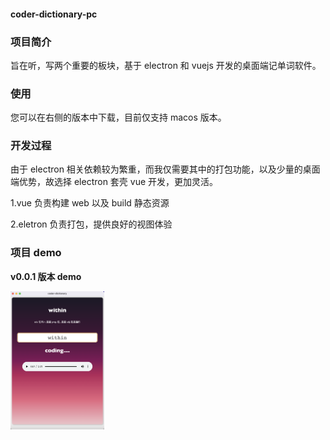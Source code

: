#### coder-dictionary-pc

### 项目简介

旨在听，写两个重要的板块，基于 electron 和 vuejs 开发的桌面端记单词软件。

### 使用

您可以在右侧的版本中下载，目前仅支持 macos 版本。

### 开发过程

由于 electron 相关依赖较为繁重，而我仅需要其中的打包功能，以及少量的桌面端优势，故选择 electron 套壳 vue 开发，更加灵活。

1.vue 负责构建 web 以及 build 静态资源

2.eletron 负责打包，提供良好的视图体验

### 项目 demo

**v0.0.1 版本 demo**

<img src="./public/readme/demo.png" width="150" align="left" />
